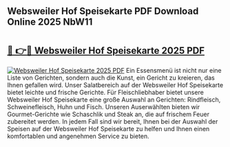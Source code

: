 ## Websweiler Hof Speisekarte PDF Download Online 2025 NbW11

# <h2><a href="http://gc9va5.nevu.top/?p=Websweiler+Hof+Speisekarte">🔗 👉🔴 Websweiler Hof Speisekarte 2025 PDF</a></h2>

[![Websweiler Hof Speisekarte 2025 PDF](https://i.imgur.com/dBaPXMq.png)](http://gc9va5.nevu.top/?p=Websweiler+Hof+Speisekarte)
Ein Essensmenü ist nicht nur eine Liste von Gerichten, sondern auch die Kunst, ein Gericht zu kreieren, das Ihnen gefallen wird. Unser Salatbereich auf der Websweiler Hof Speisekarte bietet leichte und frische Gerichte. Für Fleischliebhaber bietet unsere Websweiler Hof Speisekarte eine große Auswahl an Gerichten: Rindfleisch, Schweinefleisch, Huhn und Fisch. Unseren Auserwählten bieten wir Gourmet-Gerichte wie Schaschlik und Steak an, die auf frischem Feuer zubereitet werden. In jedem Fall sind wir bereit, Ihnen bei der Auswahl der Speisen auf der Websweiler Hof Speisekarte zu helfen und Ihnen einen komfortablen und angenehmen Service zu bieten.
